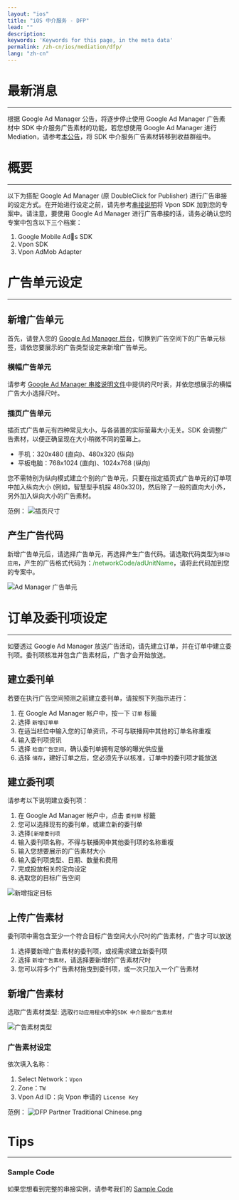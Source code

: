 ```yaml
---
layout: "ios"
title: "iOS 中介服务 - DFP"
lead: ""
description:
keywords: 'Keywords for this page, in the meta data'
permalink: /zh-cn/ios/mediation/dfp/
lang: "zh-cn"
---
```

# 最新消息
---
根据 Google Ad Manager 公告，将逐步停止使用 Google Ad Manager 广告素材中 SDK 中介服务广告素材的功能，若您想使用 Google Ad Manager 进行 Mediation，请参考[本公告](https://support.google.com/admanager/answer/9020684)，将 SDK 中介服务广告素材转移到收益群组中。

# 概要
---
以下为搭配 Google Ad Manager (原 DoubleClick for Publisher) 进行广告串接的设定方式。在开始进行设定之前，请先参考[串接说明]将 Vpon SDK 加到您的专案中。请注意，要使用 Google Ad Manager 进行广告串接的话，请务必确认您的专案中包含以下三个档案：

1. Google Mobile Ads SDK
2. Vpon SDK
3. Vpon AdMob Adapter

# 广告单元设定
---

## 新增广告单元

首先，请登入您的 [Google Ad Manager 后台]，切换到广告空间下的广告单元标签，请依您要展示的广告类型设定来新增广告单元。

### 横幅广告单元
请参考  [Google Ad Manager 串接说明文件]中提供的尺吋表，并依您想展示的横幅广告大小选择尺吋。

### 插页广告单元
插页式广告单元有四种常见大小，与各装置的实际萤幕大小无关。SDK 会调整广告素材，以便正确呈现在大小稍微不同的萤幕上。

* 手机：320x480 (直向)、480x320 (纵向)
* 平板电脑：768x1024 (直向)、1024x768 (纵向)

您不需特别为纵向模式建立个别的广告单元，只要在指定插页式广告单元的订单项中加入纵向大小 (例如，智慧型手机採 480x320)，然后除了一般的直向大小外，另外加入纵向大小的广告素材。

范例：
![插页尺寸]

## 产生广告代码

新增广告单元后，请选择广告单元，再选择产生广告代码。请选取代码类型为`移动应用`，产生的广告格式代码为：<span style="color:#228B22">/networkCode/adUnitName</span>，请将此代码加到您的专案中。

![Ad Manager 广告单元]

# 订单及委刊项设定
---
如要透过 Google Ad Manager 放送广告活动，请先建立订单，并在订单中建立委刊项。委刊项核准并包含广告素材后，广告才会开始放送。

## 建立委刊单
若要在执行广告空间预测之前建立委刊单，请按照下列指示进行：

1. 在 Google Ad Manager 帐户中，按一下 `订单` 标籤
2. 选择 `新增订单单`
3. 在适当栏位中输入您的订单资讯，不可与联播网中其他的订单名称重複
4. 输入委刊项资讯
5. 选择 `检查广告空间`，确认委刊单拥有足够的曝光供应量
6. 选择 `储存`，建好订单之后，您必须先予以核准，订单中的委刊项才能放送


## 建立委刊项
请参考以下说明建立委刊项：

1. 在 Google Ad Manager 帐户中，点击 `委刊单` 标籤
2. 您可以选择现有的委刊单，或建立新的委刊单
3. 选择`[新增委刊项`
4. 输入委刊项名称，不得与联播网中其他委刊项的名称重複
5. 输入您想要展示的广告素材大小
6. 输入委刊项类型、日期、数量和费用
7. 完成投放相关的定向设定
8. 选取您的目标广告空间

![新增指定目标]

## 上传广告素材
委刊项中需包含至少一个符合目标广告空间大小尺吋的广告素材，广告才可以放送

1. 选择要新增广告素材的委刊项，或视需求建立新委刊项
2. 选择 `新增广告素材`，请选择要新增的广告素材尺吋
3. 您可以将多个广告素材拖曳到委刊项，或一次只加入一个广告素材

## 新增广告素材
选取广告素材类型: 选取`行动应用程式`中的`SDK 中介服务广告素材`

![广告素材类型]

### 广告素材设定
依次填入名称：

1. Select Network：`Vpon`
2. Zone：`TW`
3. Vpon Ad ID：向 Vpon 申请的 `License Key`<br>

范例：
![DFP Partner Traditional Chinese.png]

# Tips
---

### Sample Code
如果您想看到完整的串接实例，请参考我们的 [Sample Code]


[串接说明]: ../../integration-guide
[Sample Code]: {{site.baseurl}}/zh-cn/ios/download/#dfp
[Google Ad Manager 后台]: https://admanager.google.com/
[Google Ad Manager 串接说明文件]: https://developers.google.com/ad-manager/mobile-ads-sdk/ios/banner#banner_sizes
[Ad Manager 广告单元]: {{site.imgurl}}/AppAdManager_02.png
[DFP 广告空间]: {{site.imgurl}}/UnitAdSetting_Sim.png
[新增指定目标]: {{site.imgurl}}/新增指定目标.png
[广告素材类型]: {{site.imgurl}}/广告素材类型.png
[Warning]: {{site.imgurl}}/Warning.png
[DFP Partner Traditional Chinese.png]: {{site.imgurl}}/DFP_Partner_Traditional_Chinese.png
[插页尺寸]: {{site.imgurl}}/插頁尺寸.png
